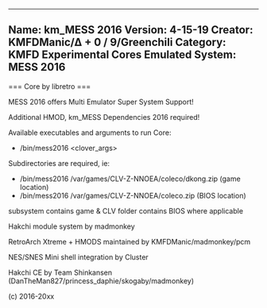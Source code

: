 -----------------------
Name: km_MESS 2016
Version: 4-15-19
Creator: KMFDManic/∆ + 0 / 9/Greenchili
Category: KMFD Experimental Cores
Emulated System: MESS 2016
-----------------------
=== Core by libretro ===

MESS 2016 offers Multi Emulator Super System Support!

Additional HMOD, km_MESS Dependencies 2016 required!

Available executables and arguments to run Core:
- /bin/mess2016 <rom> <clover_args>

Subdirectories are required, ie: 

- /bin/mess2016 /var/games/CLV-Z-NNOEA/coleco/dkong.zip (game location)
- /bin/mess2016 /var/games/CLV-Z-NNOEA/coleco.zip (BIOS location)

subsystem contains game & CLV folder contains BIOS where applicable

Hakchi module system by madmonkey

RetroArch Xtreme + HMODS maintained by KMFDManic/madmonkey/pcm

NES/SNES Mini shell integration by Cluster

Hakchi CE by Team Shinkansen (DanTheMan827/princess_daphie/skogaby/madmonkey)

(c) 2016-20xx
